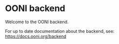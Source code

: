 # OONI backend

Welcome to the OONI backend.

For up to date documentation about the backend, see:
https://docs.ooni.org/backend
